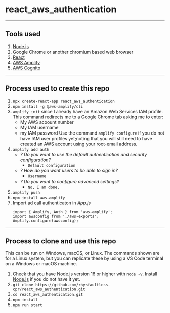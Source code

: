 # react_aws_authentication

---

## Tools used

1.  [Node.js](https://nodejs.org)
2.  Google Chrome or another chromium based web browser
2.  [React](https://reactjs.org/)
3.  [AWS Amplify](https://aws.amazon.com/amplify/)
4.  [AWS Cognito](https://aws.amazon.com/cognito/)

---

## Process used to create this repo

1.  `npx create-react-app react_aws_authentication`
2.  `npm install -g @aws-amplify/cli`
3.  `amplify init` since I already have an Amazon Web Services IAM profile.
    This command redirects me to a Google Chrome tab asking me to enter:
    - My AWS acoount number
    - My IAM username
    - my IAM password
    Use the command `amplify configure` if you do not have IAM user profiles yet;noting that you will still need to have created an AWS account using your root-email address.
4.  `amplify add auth`
    - _? Do you want to use the default authentication and security configuration?_
      - `Default configuration`
    - _? How do you want users to be able to sign in?_
      - `Username`
    - _? Do you want to configure advanced settings?_
        - `No, I am done.`
5.  `amplify push`
6.  `npm install aws-amplify`
7.  Import ad call authenticaton in _App.js_
    ```
    import { Amplify, Auth } from 'aws-amplify';
    import awsconfig from './aws-exports';
    Amplify.configure(awsconfig);
    ```

---

## Process to clone and use this repo

This can be run on Windows, macOS, or Linux.
The commands shown are for a Linux system, but you can replicate these by using a VS Code terminal on a Windows or macOS machine.

1.  Check that you have Node.js version 16 or higher with `node -v`.
    Install [Node.js](https://nodejs.org/) if you do not have it yet.
1.  `git clone https://github.com/rhysfaultless-cpr/react_aws_authentication.git`
2.  `cd react_aws_authentication.git`
3.  `npm install`
4.  `npm run start`
